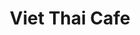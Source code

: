 ---
title: Viet Thai Cafe
lng: -76.6765119
lat: 39.9760888
color: '#31225D'
type: Vietnamese
address: 2535 E Market St, York, PA 17402
rating: 4.5
tags:
  - vietnamese
  - thai
  - stir-fries
---